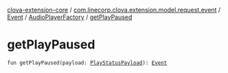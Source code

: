 [clova-extension-core](../../../index.md) / [com.linecorp.clova.extension.model.request.event](../../index.md) / [Event](../index.md) / [AudioPlayerFactory](index.md) / [getPlayPaused](./get-play-paused.md)

# getPlayPaused

`fun getPlayPaused(payload: `[`PlayStatusPayload`](../../../com.linecorp.clova.extension.model.payload/-play-status-payload/index.md)`): `[`Event`](../index.md)